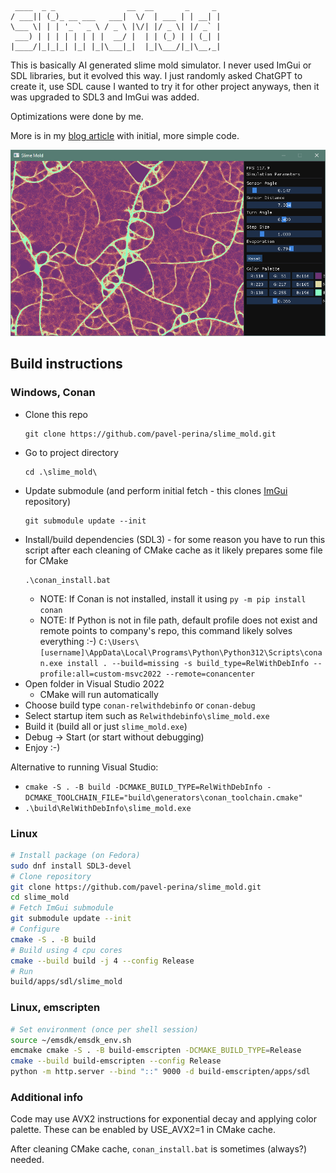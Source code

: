 ```
 ____  _ _                __  __       _     _ 
/ ___|| (_)_ __ ___   ___|  \/  | ___ | | __| |
\___ \| | | '_ ` _ \ / _ \ |\/| |/ _ \| |/ _` |
 ___) | | | | | | | |  __/ |  | | (_) | | (_| |
|____/|_|_|_| |_| |_|\___|_|  |_|\___/|_|\__,_|
```

This is basically AI generated slime mold simulator. I never used ImGui or SDL libraries, but it evolved this way.
I just randomly asked ChatGPT to create it, use SDL cause I wanted to try it for other project anyways, then it
was upgraded to SDL3 and ImGui was added.

Optimizations were done by me. 

More is in my [blog article](https://www.pavelp.cz/posts/eng-random-chatgpt-code/) with initial, more simple code.

![Screenshot](slime_mold.png)

## Build instructions 

### Windows, Conan


* Clone this repo
  ```
  git clone https://github.com/pavel-perina/slime_mold.git
  ```
* Go to project directory
  ```
  cd .\slime_mold\
  ```
* Update submodule (and perform initial fetch - this clones [ImGui](https://github.com/ocornut/imgui) repository)
  ```
  git submodule update --init
  ```
* Install/build dependencies (SDL3) - for some reason you have to run this script after each cleaning of CMake cache as it likely prepares some file for CMake
  ```
  .\conan_install.bat
  ```
  * NOTE: If Conan is not installed, install it using `py -m pip install conan`
  * NOTE: If Python is not in file path, default profile does not exist and remote points to company's repo, this command likely solves everything :-) `C:\Users\[username]\AppData\Local\Programs\Python\Python312\Scripts\conan.exe install . --build=missing -s build_type=RelWithDebInfo --profile:all=custom-msvc2022 --remote=conancenter`
* Open folder in Visual Studio 2022
  * CMake will run automatically
* Choose build type `conan-relwithdebinfo` or `conan-debug`
* Select startup item such as `Relwithdebinfo\slime_mold.exe`
* Build it (build all or just `slime_mold.exe`)
* Debug -> Start (or start without debugging)
* Enjoy :-)

Alternative to running Visual Studio:
* `cmake -S . -B build -DCMAKE_BUILD_TYPE=RelWithDebInfo -DCMAKE_TOOLCHAIN_FILE="build\generators\conan_toolchain.cmake"`
* `.\build\RelWithDebInfo\slime_mold.exe`

### Linux

```sh
# Install package (on Fedora)
sudo dnf install SDL3-devel
# Clone repository
git clone https://github.com/pavel-perina/slime_mold.git
cd slime_mold
# Fetch ImGui submodule
git submodule update --init
# Configure
cmake -S . -B build
# Build using 4 cpu cores
cmake --build build -j 4 --config Release
# Run
build/apps/sdl/slime_mold
```

### Linux, emscripten

```sh
# Set environment (once per shell session)
source ~/emsdk/emsdk_env.sh
emcmake cmake -S . -B build-emscripten -DCMAKE_BUILD_TYPE=Release
cmake --build build-emscripten --config Release
python -m http.server --bind "::" 9000 -d build-emscripten/apps/sdl
```
### Additional info

Code may use AVX2 instructions for exponential decay and applying color palette.
These can be enabled by USE_AVX2=1 in CMake cache.

After cleaning CMake cache, `conan_install.bat` is sometimes (always?) needed.
